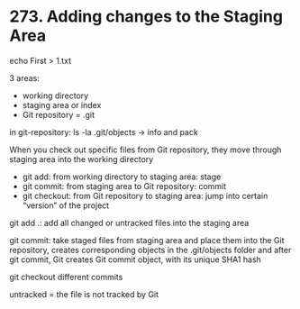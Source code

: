 # 273. Adding changes to the Staging Area

echo First > 1.txt

3 areas:

- working directory
- staging area or index
- Git repository = .git

in git-repository: ls -la .git/objects → info and pack

When you check out specific files from Git repository, they move through staging area into the working directory

- git add: from working directory to staging area: stage
- git commit: from staging area to Git repository: commit
- git checkout: from Git repository to staging area: jump into certain “version” of the project

git add .: add all changed or untracked files into the staging area

git commit: take staged files from staging area and place them into the Git repository, creates corresponding objects in the .git/objects folder and after git commit, Git creates Git commit object, with its unique SHA1 hash

git checkout different commits

untracked = the file is not tracked by Git
<!--stackedit_data:
eyJoaXN0b3J5IjpbMTk0MjUxOTc2NiwxMjYyNTMyNDYwXX0=
-->